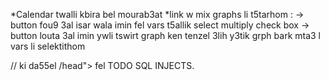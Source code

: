 *Calendar twalli kbira bel mourab3at
*link w mix graphs li t5tarhom :
-> button fou9 3al isar wala imin fel vars t5allik select multiply check box
-> button louta 3al imin ywli tswirt graph ken tenzel 3lih y3tik grph bark mta3 l vars li selektithom

// ki da55el /head"> fel TODO SQL INJECTS.
